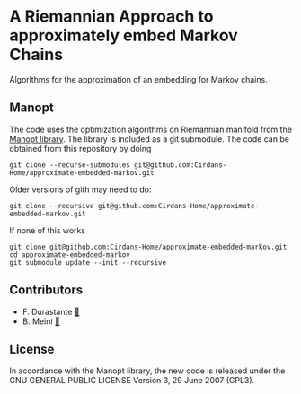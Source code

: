# A Riemannian Approach to approximately embed Markov Chains

Algorithms for the approximation of an embedding for Markov chains.

## Manopt

The code uses the optimization algorithms on Riemannian manifold from the 
[Manopt library](https://www.manopt.org). The library is included as a
git submodule. The code can be obtained from this repository by doing
```
git clone --recurse-submodules git@github.com:Cirdans-Home/approximate-embedded-markov.git
```
Older versions of gith may need to do:
```
git clone --recursive git@github.com:Cirdans-Home/approximate-embedded-markov.git
```
If none of this works
```
git clone git@github.com:Cirdans-Home/approximate-embedded-markov.git
cd approximate-embedded-markov
git submodule update --init --recursive
```
## Contributors

- F. Durastante [:link:](https://fdurastante.github.io/)
- B. Meini [:link:](https://people.dm.unipi.it/meini/)

## License

In accordance with the Manopt library, the new code is released under the
GNU GENERAL PUBLIC LICENSE Version 3, 29 June 2007 (GPL3).

